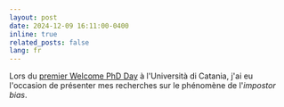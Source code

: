 ```yaml
---
layout: post
date: 2024-12-09 16:11:00-0400
inline: true
related_posts: false
lang: fr
---
```


Lors du [premier Welcome PhD Day](https://www.agenda.unict.it/19971-welcome-phd-day-2024-dmi.htm) à l'Università di Catania, j'ai eu l'occasion de présenter mes recherches sur le phénomène de l'_impostor bias_.

